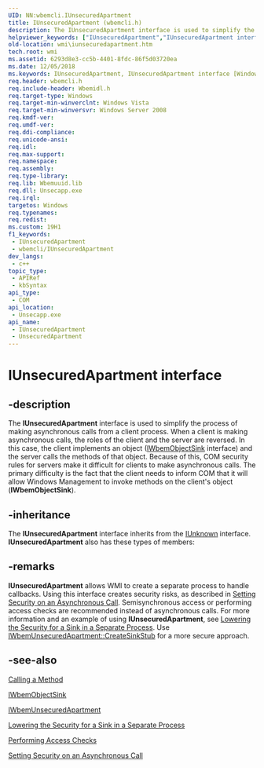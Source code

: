 ```yaml
---
UID: NN:wbemcli.IUnsecuredApartment
title: IUnsecuredApartment (wbemcli.h)
description: The IUnsecuredApartment interface is used to simplify the process of making asynchronous calls from a client process.
helpviewer_keywords: ["IUnsecuredApartment","IUnsecuredApartment interface [Windows Management Instrumentation]","IUnsecuredApartment interface [Windows Management Instrumentation]","described","UnsecuredApartment","_hmm_iunsecuredapartment","wbemcli/IUnsecuredApartment","wmi.iunsecuredapartment"]
old-location: wmi\iunsecuredapartment.htm
tech.root: wmi
ms.assetid: 6293d8e3-cc5b-4401-8fdc-86f5d03720ea
ms.date: 12/05/2018
ms.keywords: IUnsecuredApartment, IUnsecuredApartment interface [Windows Management Instrumentation], IUnsecuredApartment interface [Windows Management Instrumentation],described, UnsecuredApartment, _hmm_iunsecuredapartment, wbemcli/IUnsecuredApartment, wmi.iunsecuredapartment
req.header: wbemcli.h
req.include-header: Wbemidl.h
req.target-type: Windows
req.target-min-winverclnt: Windows Vista
req.target-min-winversvr: Windows Server 2008
req.kmdf-ver: 
req.umdf-ver: 
req.ddi-compliance: 
req.unicode-ansi: 
req.idl: 
req.max-support: 
req.namespace: 
req.assembly: 
req.type-library: 
req.lib: Wbemuuid.lib
req.dll: Unsecapp.exe
req.irql: 
targetos: Windows
req.typenames: 
req.redist: 
ms.custom: 19H1
f1_keywords:
 - IUnsecuredApartment
 - wbemcli/IUnsecuredApartment
dev_langs:
 - c++
topic_type:
 - APIRef
 - kbSyntax
api_type:
 - COM
api_location:
 - Unsecapp.exe
api_name:
 - IUnsecuredApartment
 - UnsecuredApartment
---
```


# IUnsecuredApartment interface


## -description

The 
<b>IUnsecuredApartment</b> interface is used to simplify the process of making asynchronous calls from a client process. When a client is making asynchronous calls, the roles of the client and the server are reversed. In this case, the client implements an object (<a href="/windows/desktop/WmiSdk/iwbemobjectsink">IWbemObjectSink</a> interface) and the server calls the methods of that object. Because of this, COM security rules for servers make it difficult for clients to make asynchronous calls. The primary difficulty is the fact that the client needs to inform COM that it will allow Windows Management to invoke methods on the client's object (<b>IWbemObjectSink</b>).

## -inheritance

The <b>IUnsecuredApartment</b> interface inherits from the <a href="/windows/desktop/api/unknwn/nn-unknwn-iunknown">IUnknown</a> interface. <b>IUnsecuredApartment</b> also has these types of members:

## -remarks

<b>IUnsecuredApartment</b> allows WMI to create a separate process to handle callbacks. Using this interface creates security risks, as described in <a href="/windows/desktop/WmiSdk/setting-security-on-an-asynchronous-call">Setting Security on an Asynchronous Call</a>. Semisynchronous access or performing access checks are recommended instead of asynchronous calls. For more information and an example of using <b>IUnsecuredApartment</b>, see <a href="/windows/desktop/WmiSdk/lowering-the-security-for-a-sink-in-a-separate-process">Lowering the Security for a Sink in a Separate Process</a>. Use <a href="/windows/desktop/api/wbemcli/nn-wbemcli-iwbemunsecuredapartment">IWbemUnsecuredApartment::CreateSinkStub</a> for a more secure approach.

## -see-also

<a href="/windows/desktop/WmiSdk/calling-a-method">Calling a Method</a>



<a href="/windows/desktop/WmiSdk/iwbemobjectsink">IWbemObjectSink</a>



<a href="/windows/desktop/api/wbemcli/nn-wbemcli-iwbemunsecuredapartment">IWbemUnsecuredApartment</a>



<a href="/windows/desktop/WmiSdk/lowering-the-security-for-a-sink-in-a-separate-process">Lowering the Security for a Sink in a Separate Process</a>



<a href="/windows/desktop/WmiSdk/performing-access-checks">Performing Access Checks</a>



<a href="/windows/desktop/WmiSdk/setting-security-on-an-asynchronous-call">Setting Security on an Asynchronous Call</a>
